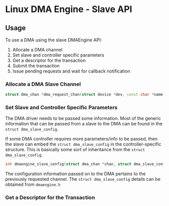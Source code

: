 # Linux DMA Engine - Slave API

## Usage

To use a DMA using the slave DMAEngine API:
1. Allocate a DMA channel
2. Set slave and controller specific parameters
3. Get a descriptor for the transaction
4. Submit the transaction
5. Issue pending requests and wait for callback notification

### Allocate a DMA Slave Channel

```c++
struct dma_chan *dma_request_chan(struct device *dev, const char *name);

```

### Set Slave and Controller Specific Parameters

The DMA driver needs to be passed some information. Most of the generic information that can be passed from a slave to the DMA can be found in the `struct dma_slave_config`.

If some DMA controller requires more parameters/info to be passed, then the slave can embed the `struct dma_slave_config` in the controller-specific structure. This is basically some sort of inheritance from the `struct dma_slave_config`.

```c++
int dmaengine_slave_config(struct dma_chan *chan, struct dma_slave_config *config);
```

The configuration information passed on to the DMA pertains to the previously requested channel.
The `struct dma_slave_config` details can be obtained from `dmaengine.h`

### Get a Descriptor for the Transaction
